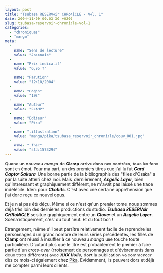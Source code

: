 ```yaml
---
layout: post
title: "Tsubasa RESERVoir CHRoNiCLE - Vol. 1"
date: 2004-11-09 00:03:36 +0200
slug: tsubasa-reservoir-chronicle-vol-1
categories:
  - "chroniques"
  - "manga"
meta:
  -
    name: "Sens de lecture"
    value: "Japonais"
  -
    name: "Prix indicatif"
    value: "6,95 ?"
  -
    name: "Parution"
    value: "12/10/2004"
  -
    name: "Pages"
    value: "192"
  -
    name: "Auteur"
    value: "CLAMP"
  -
    name: "Editeur"
    value: "Pika"
  -
    name: ".illustration"
    value: "manga/pika/tsubasa_reservoir_chronicle/couv_001.jpg"
  -
    name: ".fnac"
    value: "std:1573294"
---
```


Quand un nouveau _manga_ de **Clamp** arrive dans nos contrées, tous les fans sont en émoi. Pour ma part, un des premiers titres que j'ai lu fut **_Card Captor Sakura_**. Une bonne partie de la bibliographie des "filles d'Osaka" a par la suite atterri chez moi. Mais, dernièrement, **_Angelic Layer_**, bien qu'intéressant et graphiquement différent, ne m'avait pas laissé une trace indélébile. Idem pour **_Chobits_**. C'est avec une certaine appréhension que j'ai donc reçu ce nouvel opus.

Et je n'ai pas été déçu. Même si ce n'est qu'un premier tome, nous sommes déjà très loin des dernières productions du studio. **_Tsubasa RESERVoir CHRoNiCLE_** se situe graphiquement entre un **_Clover_** et un **_Angelic Layer_**. Scénaristiquement, c'est du tout neuf. Et du tout bon !

Etrangement, même s'il peut paraître relativement facile de reprendre les personnages d'un grand nombre de leurs séries précédentes, les filles de **Clamp** ont réussi à insuffler à ce nouveau _manga_ une touche toute particulière. D'autant plus que le titre est probablement le premier à faire partie d'un _cross-over_ (croisement de personnages et d'évènements dans deux titres différents) avec **_XXX Holic_**, dont la publication va commencer dès ce mois-ci également chez [Pika](http://www.pika.fr). Evidemment, ils peuvent dors et déjà me compter parmi leurs clients.